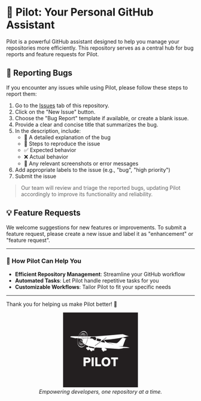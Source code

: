 # 🚀 Pilot: Your Personal GitHub Assistant

Pilot is a powerful GitHub assistant designed to help you manage your repositories more efficiently. This repository serves as a central hub for bug reports and feature requests for Pilot.

## 🐛 Reporting Bugs

If you encounter any issues while using Pilot, please follow these steps to report them:

1. Go to the [Issues](https://github.com/ten-nex/pilot-issues/issues) tab of this repository.
2. Click on the "New Issue" button.
3. Choose the "Bug Report" template if available, or create a blank issue.
4. Provide a clear and concise title that summarizes the bug.
5. In the description, include:
   - 📝 A detailed explanation of the bug
   - 🔄 Steps to reproduce the issue
   - ✅ Expected behavior
   - ❌ Actual behavior
   - 📸 Any relevant screenshots or error messages
6. Add appropriate labels to the issue (e.g., "bug", "high priority")
7. Submit the issue

> Our team will review and triage the reported bugs, updating Pilot accordingly to improve its functionality and reliability.

## 💡 Feature Requests

We welcome suggestions for new features or improvements. To submit a feature request, please create a new issue and label it as "enhancement" or "feature request".

---

### 🌟 How Pilot Can Help You

- **Efficient Repository Management**: Streamline your GitHub workflow
- **Automated Tasks**: Let Pilot handle repetitive tasks for you
- **Customizable Workflows**: Tailor Pilot to fit your specific needs

---

Thank you for helping us make Pilot better! 🙏

<div align="center">
  <img src="./img/logo.png" alt="Pilot Logo" width="200">
  <br>
  <i>Empowering developers, one repository at a time.</i>
</div>

